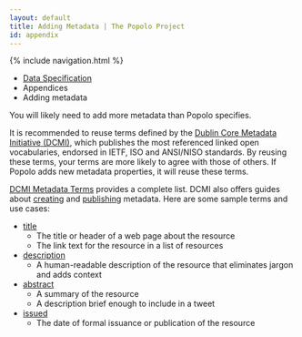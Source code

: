 ```yaml
---
layout: default
title: Adding Metadata | The Popolo Project
id: appendix
---
```

{% include navigation.html %}

<ul class="breadcrumb">
  <li><a href="/specs/">Data Specification</a></li>
  <li>Appendices</li>
  <li class="active">Adding metadata</li>
</ul>

You will likely need to add more metadata than Popolo specifies.

It is recommended to reuse terms defined by the [Dublin Core Metadata Initiative (DCMI)](http://dublincore.org/), which publishes the most referenced linked open vocabularies, endorsed in IETF, ISO and ANSI/NISO standards. By reusing these terms, your terms are more likely to agree with those of others. If Popolo adds new metadata properties, it will reuse these terms.

[DCMI Metadata Terms](http://dublincore.org/documents/dcmi-terms/) provides a complete list. DCMI also offers guides about [creating](http://wiki.dublincore.org/index.php/User_Guide/Creating_Metadata) and [publishing](http://wiki.dublincore.org/index.php/User_Guide/Publishing_Metadata) metadata. Here are some sample terms and use cases:

* [title](http://dublincore.org/documents/dcmi-terms/#terms-title)
  * The title or header of a web page about the resource
  * The link text for the resource in a list of resources
* [description](http://dublincore.org/documents/dcmi-terms/#terms-description)
  * A human-readable description of the resource that eliminates jargon and adds context
* [abstract](http://dublincore.org/documents/dcmi-terms/#terms-abstract)
  * A summary of the resource
  * A description brief enough to include in a tweet
* [issued](http://dublincore.org/documents/dcmi-terms/#terms-issued)
  * The date of formal issuance or publication of the resource
